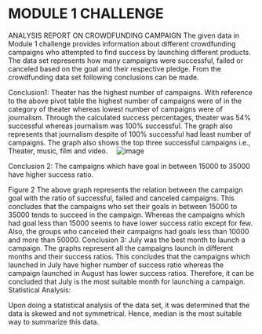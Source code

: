 # MODULE 1 CHALLENGE
ANALYSIS REPORT ON CROWDFUNDING CAMPAIGN
The given data in Module 1 challenge provides information about different crowdfunding campaigns who attempted to find success by launching different products. The data set represents how many campaigns were successful, failed or canceled based on the goal and their respective pledge. 
From the crowdfunding data set following conclusions can be made.

Conclusion1: Theater has the highest number of campaigns.
With reference to the above pivot table the highest number of campaigns were of in the category of theater whereas lowest number of campaigns were of journalism. Through the calculated success percentages, theater was 54% successful whereas journalism was 100% successful. The graph also represents that journalism despite of 100% successful had least number of campaigns.  The graph also shows the top three successful campaigns i.e., Theater, music, film and video.
 ![image](https://user-images.githubusercontent.com/83857632/215573765-1dea261e-7d56-46bb-a1b3-fa5a01fc86c6.png)

Conclusion 2: The campaigns which have goal in between 15000 to 35000 have higher success ratio. 
 
Figure 2
The above graph represents the relation between the campaign goal with the ratio of successful, failed and canceled campaigns. This concludes that the campaigns who set their goals in between 15000 to 35000 tends to succeed in the campaign. Whereas the campaigns which had goal less than 15000 seems to have lower success ratio except for few. Also, the groups who canceled their campaigns had goals less than 10000 and more than 50000. 
Conclusion 3: July was the best month to launch a campaign.
The graphs represent all the campaigns launch in different months and their success ratios. This concludes that the campaigns which launched in July have higher number of success ratio whereas the campaign launched in August has lower success ratios. Therefore, it can be concluded that July is the most suitable month for launching a campaign. 
Statistical Analysis:
 
Upon doing a statistical analysis of the data set, it was determined that the data is skewed and not symmetrical. Hence, median is the most suitable way to summarize this data. 



